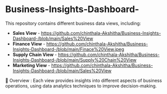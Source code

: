 # Business-Insights-Dashboard-
This repository contains different business data views, including:  
- **Sales View** - https://github.com/chinthala-Akshitha/Business-Insights-Dashboard-/blob/main/Sales%20View 
- **Finance View** - https://github.com/chinthala-Akshitha/Business-Insights-Dashboard-/blob/main/Finace%20View.jpeg
- **Supply Chain View** - https://github.com/chinthala-Akshitha/Business-Insights-Dashboard-/blob/main/Supply%20Chain%20View
- **Marketing View**  - https://github.com/chinthala-Akshitha/Business-Insights-Dashboard-/blob/main/Sales%20View

📌 Overview :
Each view provides insights into different aspects of business operations, using data analytics techniques to improve decision-making.
